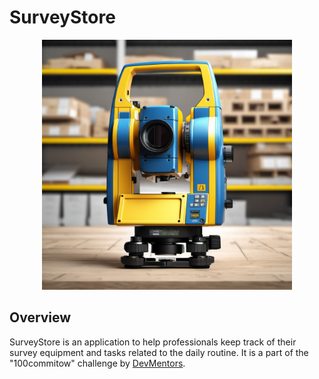 # SurveyStore

<div align="center">
  <img src="docs/SurveyStore logo.png" width="400" height="400">
</div>

## Overview
SurveyStore is an application to help professionals keep track of their survey equipment and tasks related to the daily routine. It is a part of the "100commitow" challenge by [DevMentors](https://github.com/devmentors).
